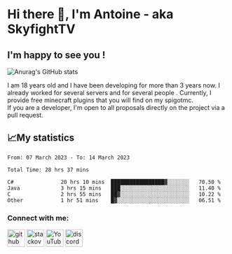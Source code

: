 # Hi there 👋, I'm Antoine - aka SkyfightTV
## I'm happy to see you !
![Anurag's GitHub stats](https://github-readme-stats.vercel.app/api?username=SKyfightTV&show_icons=true&theme=dark&count_private=true&)

I am 18 years old and I have been developing for more than 3 years now. I already worked for several servers and for several people . Currently, I provide free minecraft plugins that you will find on my spigotmc.<br>
If you are a developer, I'm open to all proposals directly on the project via a pull request.

## 📈My statistics
<!--START_SECTION:waka-->

```text
From: 07 March 2023 - To: 14 March 2023

Total Time: 28 hrs 37 mins

C#               20 hrs 10 mins  █████████████████▓░░░░░░░   70.50 %
Java             3 hrs 15 mins   ███░░░░░░░░░░░░░░░░░░░░░░   11.40 %
C                2 hrs 55 mins   ██▓░░░░░░░░░░░░░░░░░░░░░░   10.22 %
Other            1 hr 51 mins    █▓░░░░░░░░░░░░░░░░░░░░░░░   06.51 %
```

<!--END_SECTION:waka-->

### Connect with me:

[<img src='https://cdn.jsdelivr.net/npm/simple-icons@3.0.1/icons/github.svg' alt='github' height='40'>](https://github.com/SkyfightTV)  [<img src='https://cdn.jsdelivr.net/npm/simple-icons@3.0.1/icons/stackoverflow.svg' alt='stackoverflow' height='40'>](https://stackoverflow.com/users/16952856)  [<img src='https://cdn.jsdelivr.net/npm/simple-icons@3.0.1/icons/youtube.svg' alt='YouTube' height='40'>](https://www.youtube.com/channel/UCjzzQNjlBr-AZ5j1A8lMMKw)  [<img src='https://cdn.jsdelivr.net/npm/simple-icons@3.0.1/icons/discord.svg' alt='discord' height='40'>](https://discord.gg/u8yzVac)  
